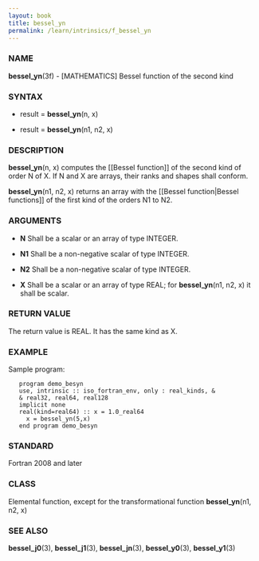 ```yaml
---
layout: book
title: bessel_yn
permalink: /learn/intrinsics/f_bessel_yn
---
```

### NAME

**bessel\_yn**(3f) - \[MATHEMATICS\] Bessel function
of the second kind

### SYNTAX

  - result = **bessel\_yn**(n, x)

  - result = **bessel\_yn**(n1, n2, x)

### DESCRIPTION

**bessel\_yn**(n, x) computes the \[\[Bessel function\]\] of the second
kind of order N of X. If N and X are arrays, their ranks and shapes
shall conform.

**bessel\_yn**(n1, n2, x) returns an array with the \[\[Bessel
function|Bessel functions\]\] of the first kind of the orders N1 to N2.

### ARGUMENTS

  - **N**
    Shall be a scalar or an array of type INTEGER.

  - **N1**
    Shall be a non-negative scalar of type INTEGER.

  - **N2**
    Shall be a non-negative scalar of type INTEGER.

  - **X**
    Shall be a scalar or an array of type REAL; for **bessel\_yn**(n1,
    n2, x) it shall be scalar.

### RETURN VALUE

The return value is REAL. It has the same kind as X.

### EXAMPLE

Sample program:

```
   program demo_besyn
   use, intrinsic :: iso_fortran_env, only : real_kinds, &
   & real32, real64, real128
   implicit none
   real(kind=real64) :: x = 1.0_real64
     x = bessel_yn(5,x)
   end program demo_besyn
```

### STANDARD

Fortran 2008 and later

### CLASS

Elemental function, except for the transformational function
**bessel\_yn**(n1, n2, x)

### SEE ALSO

**bessel\_j0**(3), **bessel\_j1**(3), **bessel\_jn**(3),
**bessel\_y0**(3), **bessel\_y1**(3)
